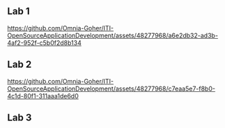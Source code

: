 ## Lab 1
https://github.com/Omnia-Goher/ITI-OpenSourceApplicationDevelopment/assets/48277968/a6e2db32-ad3b-4af2-952f-c5b0f2d8b134

## Lab 2
https://github.com/Omnia-Goher/ITI-OpenSourceApplicationDevelopment/assets/48277968/c7eaa5e7-f8b0-4c1d-80f1-311aaa1de6d0

## Lab 3





